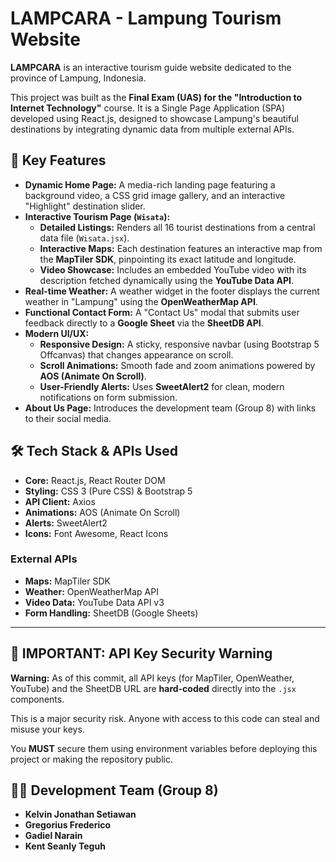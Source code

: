 # LAMPCARA - Lampung Tourism Website

**LAMPCARA** is an interactive tourism guide website dedicated to the province of Lampung, Indonesia.

This project was built as the **Final Exam (UAS) for the "Introduction to Internet Technology"** course. It is a Single Page Application (SPA) developed using React.js, designed to showcase Lampung's beautiful destinations by integrating dynamic data from multiple external APIs.

## 🌟 Key Features

* **Dynamic Home Page:** A media-rich landing page featuring a background video, a CSS grid image gallery, and an interactive "Highlight" destination slider.
* **Interactive Tourism Page (`Wisata`):**
    * **Detailed Listings:** Renders all 16 tourist destinations from a central data file (`Wisata.jsx`).
    * **Interactive Maps:** Each destination features an interactive map from the **MapTiler SDK**, pinpointing its exact latitude and longitude.
    * **Video Showcase:** Includes an embedded YouTube video with its description fetched dynamically using the **YouTube Data API**.
* **Real-time Weather:** A weather widget in the footer displays the current weather in "Lampung" using the **OpenWeatherMap API**.
* **Functional Contact Form:** A "Contact Us" modal that submits user feedback directly to a **Google Sheet** via the **SheetDB API**.
* **Modern UI/UX:**
    * **Responsive Design:** A sticky, responsive navbar (using Bootstrap 5 Offcanvas) that changes appearance on scroll.
    * **Scroll Animations:** Smooth fade and zoom animations powered by **AOS (Animate On Scroll)**.
    * **User-Friendly Alerts:** Uses **SweetAlert2** for clean, modern notifications on form submission.
* **About Us Page:** Introduces the development team (Group 8) with links to their social media.

## 🛠️ Tech Stack & APIs Used

* **Core:** React.js, React Router DOM
* **Styling:** CSS 3 (Pure CSS) & Bootstrap 5
* **API Client:** Axios
* **Animations:** AOS (Animate On Scroll)
* **Alerts:** SweetAlert2
* **Icons:** Font Awesome, React Icons

### External APIs

* **Maps:** MapTiler SDK
* **Weather:** OpenWeatherMap API
* **Video Data:** YouTube Data API v3
* **Form Handling:** SheetDB (Google Sheets)

---

## 🔐 IMPORTANT: API Key Security Warning

**Warning:** As of this commit, all API keys (for MapTiler, OpenWeather, YouTube) and the SheetDB URL are **hard-coded** directly into the `.jsx` components.

This is a major security risk. Anyone with access to this code can steal and misuse your keys.

You **MUST** secure them using environment variables before deploying this project or making the repository public.


## 👨‍💻 Development Team (Group 8)

* **Kelvin Jonathan Setiawan** 
* **Gregorius Frederico**
* **Gadiel Narain**
* **Kent Seanly Teguh**
